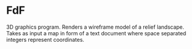 # FdF

3D graphics program. Renders a wireframe model of a relief landscape. Takes as input a map in form of a text document where space separated integers represent coordinates.